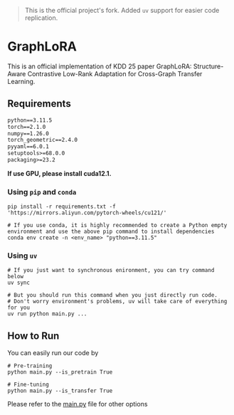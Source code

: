 > This is the official project's fork. Added `uv` support for easier code replication.

# GraphLoRA

This is an official implementation of KDD 25 paper GraphLoRA: Structure-Aware Contrastive Low-Rank Adaptation for Cross-Graph Transfer Learning.

## Requirements

```requirements.txt
python==3.11.5
torch==2.1.0
numpy==1.26.0
torch_geometric==2.4.0
pyyaml==6.0.1
setuptools>=68.0.0
packaging>=23.2
```

**If use GPU, please install cuda12.1.**

### Using `pip` and `conda`

```shell
pip install -r requirements.txt -f 'https://mirrors.aliyun.com/pytorch-wheels/cu121/'

# If you use conda, it is highly recommended to create a Python empty environment and use the above pip command to install dependencies 
conda env create -n <env_name> "python==3.11.5"
```

### Using `uv`

```shell
# If you just want to synchronous enironment, you can try command below
uv sync

# But you should run this command when you just directly run code.
# Don't worry environment's problems, uv will take care of everything for you
uv run python main.py ...
```

## How to Run

You can easily run our code by

```shell
# Pre-training
python main.py --is_pretrain True

# Fine-tuning
python main.py --is_transfer True
```

Please refer to the [main.py](./main.py) file for other options
